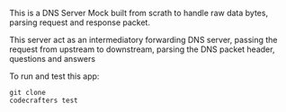 This is a DNS Server Mock built from scrath to handle raw data bytes, parsing request and response packet.

This server act as an intermediatory forwarding DNS server, passing the request from upstream to downstream, parsing the DNS packet header, questions and answers

To run and test this app:

```
git clone
codecrafters test
```
